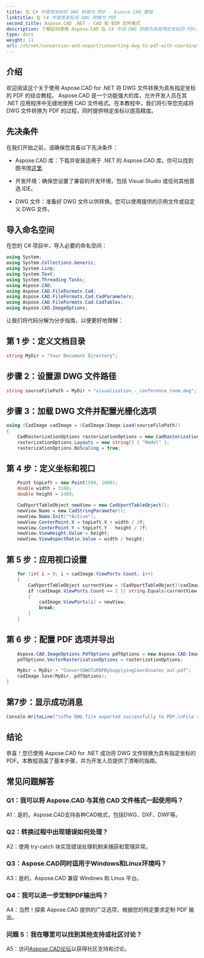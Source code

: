 ```yaml
---
title: 在 C# 中使用坐标将 DWG 转换为 PDF - Aspose.CAD 教程
linktitle: 在 C# 中使用坐标将 DWG 转换为 PDF
second_title: Aspose.CAD .NET - CAD 和 BIM 文件格式
description: 了解如何使用 Aspose.CAD 在 C# 中将 DWG 转换为具有特定坐标的 PDF。按照我们的分步指南进行精确高效的 CAD 文件转换。
type: docs
weight: 11
url: /zh/net/conversion-and-export/converting-dwg-to-pdf-with-coordinates/
---
```

## 介绍

欢迎阅读这个关于使用 Aspose.CAD for .NET 将 DWG 文件转换为具有指定坐标的 PDF 的综合教程。 Aspose.CAD 是一个功能强大的库，允许开发人员在其 .NET 应用程序中无缝地使用 CAD 文件格式。在本教程中，我们将引导您完成将 DWG 文件转换为 PDF 的过程，同时提供特定坐标以提高精度。

## 先决条件

在我们开始之前，请确保您具备以下先决条件：

-  Aspose.CAD 库：下载并安装适用于 .NET 的 Aspose.CAD 库。你可以找到图书馆[这里](https://releases.aspose.com/cad/net/).

- 开发环境：确保您设置了兼容的开发环境，包括 Visual Studio 或任何其他首选 IDE。

- DWG 文件：准备好 DWG 文件以供转换。您可以使用提供的示例文件或自定义 DWG 文件。

## 导入命名空间

在您的 C# 项目中，导入必要的命名空间：

```csharp
using System;
using System.Collections.Generic;
using System.Linq;
using System.Text;
using System.Threading.Tasks;
using Aspose.CAD;
using Aspose.CAD.FileFormats.Cad;
using Aspose.CAD.FileFormats.Cad.CadParameters;
using Aspose.CAD.FileFormats.Cad.CadTables;
using Aspose.CAD.ImageOptions;
```

让我们将代码分解为分步指南，以便更好地理解：

## 第 1 步：定义文档目录

```csharp
string MyDir = "Your Document Directory";
```

## 步骤 2：设置源 DWG 文件路径

```csharp
string sourceFilePath = MyDir + "visualization_-_conference_room.dwg";
```

## 步骤 3：加载 DWG 文件并配置光栅化选项

```csharp
using (CadImage cadImage = (CadImage)Image.Load(sourceFilePath))
{
    CadRasterizationOptions rasterizationOptions = new CadRasterizationOptions();
    rasterizationOptions.Layouts = new string[] { "Model" };
    rasterizationOptions.NoScaling = true;
```

## 第 4 步：定义坐标和视口

```csharp
    Point topLeft = new Point(500, 1000);
    double width = 3108;
    double height = 2489;

    CadVportTableObject newView = new CadVportTableObject();
    newView.Name = new CadStringParameter();
    newView.Name.Init("*Active");
    newView.CenterPoint.X = topLeft.X + width / 2f;
    newView.CenterPoint.Y = topLeft.Y - height / 2f;
    newView.ViewHeight.Value = height;
    newView.ViewAspectRatio.Value = width / height;
```

## 第 5 步：应用视口设置

```csharp
    for (int i = 0; i < cadImage.ViewPorts.Count; i++)
    {
        CadVportTableObject currentView = (CadVportTableObject)(cadImage.ViewPorts[i]);
        if (cadImage.ViewPorts.Count == 1 || string.Equals(currentView.Name.Value.ToLowerInvariant(), "*active"))
        {
            cadImage.ViewPorts[i] = newView;
            break;
        }
    }
```

## 第 6 步：配置 PDF 选项并导出

```csharp
    Aspose.CAD.ImageOptions.PdfOptions pdfOptions = new Aspose.CAD.ImageOptions.PdfOptions();
    pdfOptions.VectorRasterizationOptions = rasterizationOptions;

    MyDir = MyDir + "ConvertDWGToPDFBySupplyingCoordinates_out.pdf";
    cadImage.Save(MyDir, pdfOptions);
}
```

## 第7步：显示成功消息

```csharp
Console.WriteLine("\nThe DWG file exported successfully to PDF.\nFile saved at " + MyDir);
```

## 结论

恭喜！您已使用 Aspose.CAD for .NET 成功将 DWG 文件转换为具有指定坐标的 PDF。本教程涵盖了基本步骤，并为开发人员提供了清晰的指南。

## 常见问题解答

### Q1：我可以将 Aspose.CAD 与其他 CAD 文件格式一起使用吗？

A1：是的，Aspose.CAD支持各种CAD格式，包括DWG、DXF、DWF等。

### Q2：转换过程中出现错误如何处理？

A2：使用 try-catch 块实现错误处理机制来捕获和管理异常。

### Q3：Aspose.CAD同时适用于Windows和Linux环境吗？

A3：是的，Aspose.CAD 兼容 Windows 和 Linux 平台。

### Q4：我可以进一步定制PDF输出吗？

A4：当然！探索 Aspose.CAD 提供的广泛选项，根据您的特定要求定制 PDF 输出。

### 问题 5：我在哪里可以找到其他支持或社区讨论？

 A5：访问[Aspose.CAD论坛](https://forum.aspose.com/c/cad/19)以获得社区支持和讨论。